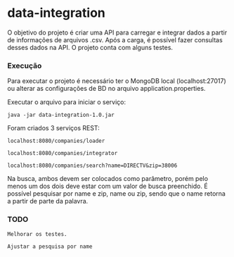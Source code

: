 # data-integration

O objetivo do projeto é criar uma API para carregar e integrar dados a partir de informações  de arquivos .csv.
Após a carga, é possível fazer consultas desses dados na API.
O projeto conta com alguns testes.

### Execução
Para executar o projeto é necessário ter o MongoDB local (localhost:27017) ou alterar as configurações de BD no arquivo application.properties.

Executar o arquivo para iniciar o serviço:
  
    java -jar data-integration-1.0.jar 

Foram criados 3 serviços REST:

    localhost:8080/companies/loader

    localhost:8080/companies/integrator

    localhost:8080/companies/search?name=DIRECTV&zip=38006

Na busca, ambos devem ser colocados como parâmetro, porém pelo menos um dos dois deve estar com um valor de busca preenchido. É possível pesquisar por name e zip, name ou zip, sendo que o name retorna a partir de parte da palavra.

### TODO
    
    Melhorar os testes.
    
    Ajustar a pesquisa por name
